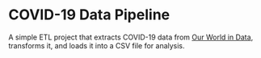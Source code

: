 # COVID-19 Data Pipeline

A simple ETL project that extracts COVID-19 data from [Our World in Data](https://ourworldindata.org/), transforms it, and loads it into a CSV file for analysis.